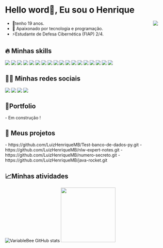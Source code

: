<h1>Hello word👋, Eu sou o Henrique</h1> 
<img align="right" src="https://raw.githubusercontent.com/gist/LuizHenriqueMB/dcae37b8510a3542e7c6a7e83107eff1/raw/3acdd6ec07b4f88339c0063671be43463eec7e2a/githubcard.svg" />

- 🌱tenho 19 anos. 
- 🔭 Apaixonado por tecnologia e programação.
- ⚡Estudante de Defesa Cibernética (FIAP) 2/4.


<h2> 🔥 Minhas skills</h2>
<div align="inline-block">
  <img src="https://img.shields.io/badge/Python-14354C?style=for-the-badge&logo=python&logoColor=white"/>
  <img src="https://img.shields.io/badge/Django-092E20?style=for-the-badge&logo=django&logoColor=white"/>
  <img src="https://img.shields.io/badge/Flask-000000?style=for-the-badge&logo=flask&logoColor=white"/>
  <img src="https://img.shields.io/badge/MySQL-00000F?style=for-the-badge&logo=mysql&logoColor=white"/>
  <img src="https://img.shields.io/badge/SQLite-07405E?style=for-the-badge&logo=sqlite&logoColor=white"/>
  <img src="https://img.shields.io/badge/Amazon_AWS-FF9900?style=for-the-badge&logo=amazonaws&logoColor=white"/>
  <img src="https://img.shields.io/badge/Google_Cloud-4285F4?style=for-the-badge&logo=google-cloud&logoColor=white"/>
  <img src="https://img.shields.io/badge/Microsoft_Azure-0089D6?style=for-the-badge&logo=microsoft-azure&logoColor=white"/>
  <img src="https://img.shields.io/badge/JavaScript-F7DF1E?style=for-the-badge&logo=javascript&logoColor=black"/>
  <img src="https://img.shields.io/badge/TypeScript-007ACC?style=for-the-badge&logo=typescript&logoColor=white"/>
  <img src="https://img.shields.io/badge/Node.js-43853D?style=for-the-badge&logo=node.js&logoColor=white"/>
  <img src="https://img.shields.io/badge/React-20232A?style=for-the-badge&logo=react&logoColor=61DAFB"/>
  <img src="https://img.shields.io/badge/Oracle-F80000?style=for-the-badge&logo=oracle&logoColor=black"/>
  <img src="https://img.shields.io/badge/Kali_Linux-557C94?style=for-the-badge&logo=kali-linux&logoColor=white"/>
  <img src="https://img.shields.io/badge/Linux-FCC624?style=for-the-badge&logo=linux&logoColor=black"/>
  <img src="https://img.shields.io/badge/Ubuntu-E95420?style=for-the-badge&logo=ubuntu&logoColor=white"/>
  <img src="https://img.shields.io/badge/Debian-A81D33?style=for-the-badge&logo=debian&logoColor=white"/>
  <img src="https://img.shields.io/badge/Windows-0078D6?style=for-the-badge&logo=windows&logoColor=white"/>
</div>

<h2> 👨‍💻 Minhas redes sociais</h2>
<div align="inline-block">
  <img src="https://img.shields.io/badge/Codepen-000000?style=for-the-badge&logo=codepen&logoColor=white" />
  <img src="https://img.shields.io/badge/-Hackerrank-2EC866?style=for-the-badge&logo=HackerRank&logoColor=white" />
  <a href="https://linkedin.com/in/henriquemoro" target="_blank"><img src="https://img.shields.io/badge/LinkedIn-0077B5?style=for-the-badge&logo=linkedin&logoColor=white"/></a>
  <img src="https://img.shields.io/badge/Dribbble-EA4C89?style=for-the-badge&logo=dribbble&logoColor=white" />
</div>

<h2>📍Portfolio</h2>
- Em construção !

<h2> 🚀 Meus projetos</h2>
- https://github.com/LuizHenriqueMB/Test-banco-de-dados-py.git
- https://github.com/LuizHenriqueMB/nlw-expert-notes.git
- https://github.com/LuizHenriqueMB/numero-secreto.git
- https://github.com/LuizHenriqueMB/java-rocket.git
  
<h2>📈Minhas atividades</h2>

 ![VariableBee GitHub stats](https://github-readme-stats.vercel.app/api?username=LuizHenriqueMB&show_icons=true&theme=merko)
<img height="180em" src="https://github-readme-stats.vercel.app/api/top-langs/?username=Leyanedev&layout=compact&langs_count=16&theme=merko"/>






 
